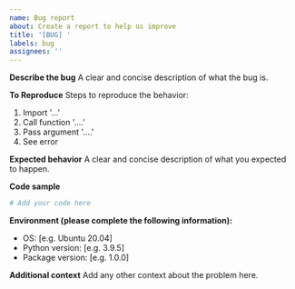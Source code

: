 ```yaml
---
name: Bug report
about: Create a report to help us improve
title: '[BUG] '
labels: bug
assignees: ''
---
```


**Describe the bug**
A clear and concise description of what the bug is.

**To Reproduce**
Steps to reproduce the behavior:
1. Import '...'
2. Call function '....'
3. Pass argument '....'
4. See error

**Expected behavior**
A clear and concise description of what you expected to happen.

**Code sample**
```python
# Add your code here
```

**Environment (please complete the following information):**
 - OS: [e.g. Ubuntu 20.04]
 - Python version: [e.g. 3.9.5]
 - Package version: [e.g. 1.0.0]

**Additional context**
Add any other context about the problem here. 